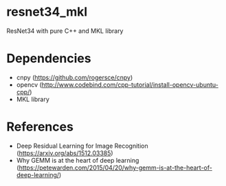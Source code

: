 # resnet34_mkl
ResNet34 with pure C++ and MKL library

# Dependencies
- cnpy (https://github.com/rogersce/cnpy)
- opencv (http://www.codebind.com/cpp-tutorial/install-opencv-ubuntu-cpp/)
- MKL library 

# References
- Deep Residual Learning for Image Recognition (https://arxiv.org/abs/1512.03385)
- Why GEMM is at the heart of deep learning (https://petewarden.com/2015/04/20/why-gemm-is-at-the-heart-of-deep-learning/)
